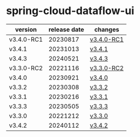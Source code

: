 # spring-cloud-dataflow-ui

|  version   | release date |                changes                 |
|------------|--------------|----------------------------------------|
| v3.4.0-RC1 | 20230817     | [v3.4.0-RC1](./v3.4.0-RC1-20230817.md) |
| v3.4.1     | 20231013     | [v3.4.1](./v3.4.1-20231013.md)         |
| v3.4.3     | 20240521     | [v3.4.3](./v3.4.3-20240521.md)         |
| v3.3.0-RC2 | 20221116     | [v3.3.0-RC2](./v3.3.0-RC2-20221116.md) |
| v3.4.0     | 20230921     | [v3.4.0](./v3.4.0-20230921.md)         |
| v3.3.2     | 20230308     | [v3.3.2](./v3.3.2-20230308.md)         |
| v3.3.1     | 20230216     | [v3.3.1](./v3.3.1-20230216.md)         |
| v3.3.3     | 20230505     | [v3.3.3](./v3.3.3-20230505.md)         |
| v3.3.0     | 20221212     | [v3.3.0](./v3.3.0-20221212.md)         |
| v3.4.2     | 20240112     | [v3.4.2](./v3.4.2-20240112.md)         |

